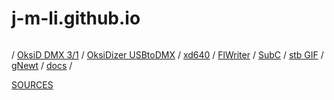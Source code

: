 # j-m-li.github.io

<a href="https://j-m.li"><img src="https://lienher.org/jean-marc/paint1.jpg" alt=""></a>
<p>
/
<a href="https://github.com/j-m-li/dmx512">OksiD DMX 3/1</a>
/ <a href="https://www.elektormagazine.com/magazine/elektor-200609/18375">OksiDizer USBtoDMX</a>
/ <a href="https://github.com/j-m-li/xd640">xd640</a>
/ <a href="https://it.wikipedia.org/wiki/FlWriter">FlWriter</a>
/ <a href="https://t3x.org/subc/index.html">SubC</a>
/ <a href="https://github.com/nothings/stb/blob/f0569113c93ad095470c54bf34a17b36646bbbb5/stb_image.h#L82">stb GIF</a>
/ <a href="https://en.wikipedia.org/wiki/Newt_(programming_library)#Variants">gNewt</a>
/ <a href="https://j-m-li.github.io/intro/">docs</a>
/
</p>

[SOURCES](https://github.com/j-m-li)
